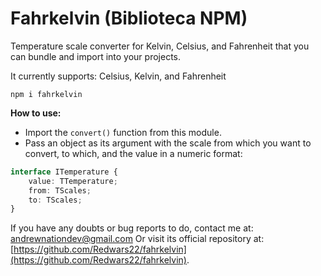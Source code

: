 # Fahrkelvin (Biblioteca NPM)

Temperature scale converter for Kelvin, Celsius, and Fahrenheit that you can bundle and import into your projects.

It currently supports: Celsius, Kelvin, and Fahrenheit

`npm i fahrkelvin`

**How to use:** 
- Import the `convert()` function from this module.
- Pass an object as its argument with the scale from which you want to convert, to which, and the value in a numeric format:

```ts
interface ITemperature {
    value: TTemperature;
    from: TScales;
    to: TScales;
}
```

If you have any doubts or bug reports to do, contact me at: andrewnationdev@gmail.com
Or visit its official repository at: [https://github.com/Redwars22/fahrkelvin](https://github.com/Redwars22/fahrkelvin).
